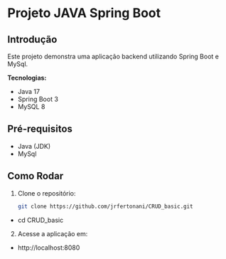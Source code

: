 # Projeto JAVA Spring Boot 


## Introdução
Este projeto demonstra uma aplicação backend utilizando Spring Boot e MySql.

**Tecnologias:**
* Java 17
* Spring Boot 3
* MySQL 8

## Pré-requisitos
* Java (JDK)
* MySql

## Como Rodar
1. Clone o repositório:
   ```bash
   git clone https://github.com/jrfertonani/CRUD_basic.git
 - cd CRUD_basic

2. Acesse a aplicação em:
- http://localhost:8080
